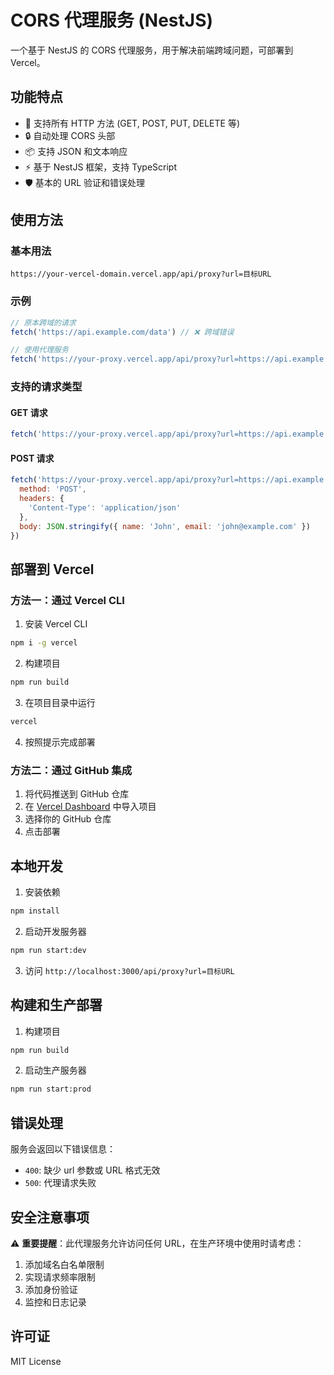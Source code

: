 # CORS 代理服务 (NestJS)

一个基于 NestJS 的 CORS 代理服务，用于解决前端跨域问题，可部署到 Vercel。

## 功能特点

- 🚀 支持所有 HTTP 方法 (GET, POST, PUT, DELETE 等)
- 🔒 自动处理 CORS 头部
- 📦 支持 JSON 和文本响应
- ⚡ 基于 NestJS 框架，支持 TypeScript
- 🛡️ 基本的 URL 验证和错误处理

## 使用方法

### 基本用法

```
https://your-vercel-domain.vercel.app/api/proxy?url=目标URL
```

### 示例

```javascript
// 原本跨域的请求
fetch('https://api.example.com/data') // ❌ 跨域错误

// 使用代理服务
fetch('https://your-proxy.vercel.app/api/proxy?url=https://api.example.com/data') // ✅ 成功
```

### 支持的请求类型

#### GET 请求
```javascript
fetch('https://your-proxy.vercel.app/api/proxy?url=https://api.example.com/users')
```

#### POST 请求
```javascript
fetch('https://your-proxy.vercel.app/api/proxy?url=https://api.example.com/users', {
  method: 'POST',
  headers: {
    'Content-Type': 'application/json'
  },
  body: JSON.stringify({ name: 'John', email: 'john@example.com' })
})
```

## 部署到 Vercel

### 方法一：通过 Vercel CLI

1. 安装 Vercel CLI
```bash
npm i -g vercel
```

2. 构建项目
```bash
npm run build
```

3. 在项目目录中运行
```bash
vercel
```

4. 按照提示完成部署

### 方法二：通过 GitHub 集成

1. 将代码推送到 GitHub 仓库
2. 在 [Vercel Dashboard](https://vercel.com/dashboard) 中导入项目
3. 选择你的 GitHub 仓库
4. 点击部署

## 本地开发

1. 安装依赖
```bash
npm install
```

2. 启动开发服务器
```bash
npm run start:dev
```

3. 访问 `http://localhost:3000/api/proxy?url=目标URL`

## 构建和生产部署

1. 构建项目
```bash
npm run build
```

2. 启动生产服务器
```bash
npm run start:prod
```

## 错误处理

服务会返回以下错误信息：

- `400`: 缺少 url 参数或 URL 格式无效
- `500`: 代理请求失败

## 安全注意事项

⚠️ **重要提醒**：此代理服务允许访问任何 URL，在生产环境中使用时请考虑：

1. 添加域名白名单限制
2. 实现请求频率限制
3. 添加身份验证
4. 监控和日志记录

## 许可证

MIT License
